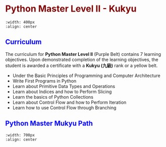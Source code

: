 # <font color = "maroon">Python Master Level II - Kukyu</font>


```{image} /images/kukyu.png
:width: 400px
:align: center
```

## <font color = "blue">Curriculum</font>

The curriculum for **Python Master Level II** (Purple Belt) contains 7 learning objectives. Upon demonstrated completion of the learning objectives, the student is awarded a certificate with a  **Kukyu (九級)** rank or a yellow belt.


- Under the Basic Principles of Programming and Computer Architecture
- Write First Programs in Python
- Learn about Primitive Data Types and Operations
- Learn about Indices and how to Perform Slicing 
- Learn the basics of Python Collections
- Learn about Control Flow and how to Perform Iteration
- Learn how to use Control Flow through Branching

## <font color = "blue">Python Master Mukyu Path</font>


```{image} /images/pythonkukyupath.png
:width: 700px
:align: center
```